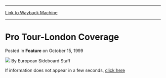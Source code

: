 
---
[Link to Wayback Machine](https://web.archive.org/web/20220128204945/https://magic.wizards.com/en/articles/archive/feature/pro-tour-london-coverage-1999-10-15)

[_metadata_:wayback_url]:- "https://magic.wizards.com/en/articles/archive/feature/pro-tour-london-coverage-1999-10-15"
[_metadata_:wayback_raw_url]:- "https://web.archive.org/web/20220128204945id_/https://magic.wizards.com/en/articles/archive/feature/pro-tour-london-coverage-1999-10-15"
[_metadata_:wayback_capture_timestamp]:- "2022-01-28 20:49:45+00:00"
[_metadata_:publish_date]:- "1999-10-15"
[_metadata_:description]:- "If information does not appear in a few seconds, click here"
[_metadata_:generator]:- "Drupal 7 (http://drupal.org)"
---


Pro Tour-London Coverage
========================



 Posted in **Feature**
 on October 15, 1999 






![](https://media.magic.wizards.com/styles/auth_small/public/generic-avatar-150_246.png)
By 
 European Sideboard Staff
 
 











If information does not appear in a few seconds, [click 
 here](http://archive.wizards.com/sideboard/article.asp?x=international/sideboard/ptlondon99/ptlondon.coverage.asp)








